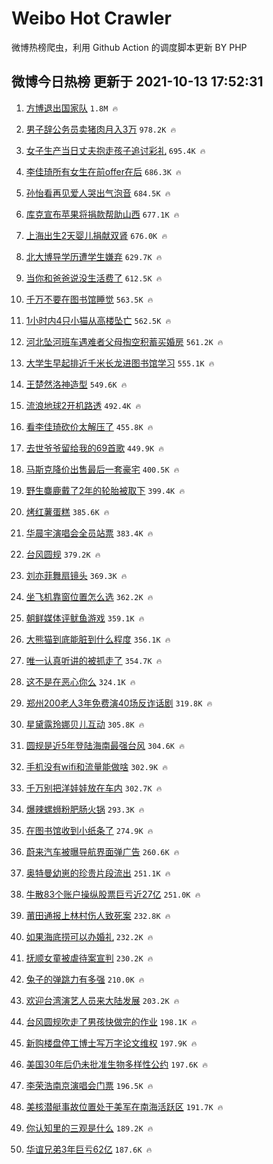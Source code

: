 # Weibo Hot Crawler 



微博热榜爬虫，利用 Github Action 的调度脚本更新 BY PHP 


## 微博今日热榜 更新于 2021-10-13 17:52:31 
1. [方博退出国家队](https://s.weibo.com/weibo?q=%23%E6%96%B9%E5%8D%9A%E9%80%80%E5%87%BA%E5%9B%BD%E5%AE%B6%E9%98%9F%23&Refer=top) `1.8M 🔥` 

1. [男子辞公务员卖猪肉月入3万](https://s.weibo.com/weibo?q=%23%E7%94%B7%E5%AD%90%E8%BE%9E%E5%85%AC%E5%8A%A1%E5%91%98%E5%8D%96%E7%8C%AA%E8%82%89%E6%9C%88%E5%85%A53%E4%B8%87%23&Refer=top) `978.2K 🔥` 

1. [女子生产当日丈夫抱走孩子追讨彩礼](https://s.weibo.com/weibo?q=%23%E5%A5%B3%E5%AD%90%E7%94%9F%E4%BA%A7%E5%BD%93%E6%97%A5%E4%B8%88%E5%A4%AB%E6%8A%B1%E8%B5%B0%E5%AD%A9%E5%AD%90%E8%BF%BD%E8%AE%A8%E5%BD%A9%E7%A4%BC%23&Refer=top) `695.4K 🔥` 

1. [李佳琦所有女生在前offer在后](https://s.weibo.com/weibo?q=%23%E6%9D%8E%E4%BD%B3%E7%90%A6%E6%89%80%E6%9C%89%E5%A5%B3%E7%94%9F%E5%9C%A8%E5%89%8Doffer%E5%9C%A8%E5%90%8E%23&Refer=top) `686.3K 🔥` 

1. [孙怡看再见爱人哭出气泡音](https://s.weibo.com/weibo?q=%23%E5%AD%99%E6%80%A1%E7%9C%8B%E5%86%8D%E8%A7%81%E7%88%B1%E4%BA%BA%E5%93%AD%E5%87%BA%E6%B0%94%E6%B3%A1%E9%9F%B3%23&Refer=top) `684.5K 🔥` 

1. [库克宣布苹果将捐款帮助山西](https://s.weibo.com/weibo?q=%E5%BA%93%E5%85%8B%E5%AE%A3%E5%B8%83%E8%8B%B9%E6%9E%9C%E5%B0%86%E6%8D%90%E6%AC%BE%E5%B8%AE%E5%8A%A9%E5%B1%B1%E8%A5%BF&Refer=top) `677.1K 🔥` 

1. [上海出生2天婴儿捐献双肾](https://s.weibo.com/weibo?q=%23%E4%B8%8A%E6%B5%B7%E5%87%BA%E7%94%9F2%E5%A4%A9%E5%A9%B4%E5%84%BF%E6%8D%90%E7%8C%AE%E5%8F%8C%E8%82%BE%23&Refer=top) `676.0K 🔥` 

1. [北大博导学历遭学生嫌弃](https://s.weibo.com/weibo?q=%23%E5%8C%97%E5%A4%A7%E5%8D%9A%E5%AF%BC%E5%AD%A6%E5%8E%86%E9%81%AD%E5%AD%A6%E7%94%9F%E5%AB%8C%E5%BC%83%23&Refer=top) `629.7K 🔥` 

1. [当你和爸爸说没生活费了](https://s.weibo.com/weibo?q=%23%E5%BD%93%E4%BD%A0%E5%92%8C%E7%88%B8%E7%88%B8%E8%AF%B4%E6%B2%A1%E7%94%9F%E6%B4%BB%E8%B4%B9%E4%BA%86%23&Refer=top) `612.5K 🔥` 

1. [千万不要在图书馆睡觉](https://s.weibo.com/weibo?q=%23%E5%8D%83%E4%B8%87%E4%B8%8D%E8%A6%81%E5%9C%A8%E5%9B%BE%E4%B9%A6%E9%A6%86%E7%9D%A1%E8%A7%89%23&Refer=top) `563.5K 🔥` 

1. [1小时内4只小猫从高楼坠亡](https://s.weibo.com/weibo?q=%231%E5%B0%8F%E6%97%B6%E5%86%854%E5%8F%AA%E5%B0%8F%E7%8C%AB%E4%BB%8E%E9%AB%98%E6%A5%BC%E5%9D%A0%E4%BA%A1%23&Refer=top) `562.5K 🔥` 

1. [河北坠河班车遇难者父母掏空积蓄买婚房](https://s.weibo.com/weibo?q=%23%E6%B2%B3%E5%8C%97%E5%9D%A0%E6%B2%B3%E7%8F%AD%E8%BD%A6%E9%81%87%E9%9A%BE%E8%80%85%E7%88%B6%E6%AF%8D%E6%8E%8F%E7%A9%BA%E7%A7%AF%E8%93%84%E4%B9%B0%E5%A9%9A%E6%88%BF%23&Refer=top) `561.2K 🔥` 

1. [大学生早起排近千米长龙进图书馆学习](https://s.weibo.com/weibo?q=%23%E5%A4%A7%E5%AD%A6%E7%94%9F%E6%97%A9%E8%B5%B7%E6%8E%92%E8%BF%91%E5%8D%83%E7%B1%B3%E9%95%BF%E9%BE%99%E8%BF%9B%E5%9B%BE%E4%B9%A6%E9%A6%86%E5%AD%A6%E4%B9%A0%23&Refer=top) `555.1K 🔥` 

1. [王楚然洛神造型](https://s.weibo.com/weibo?q=%23%E7%8E%8B%E6%A5%9A%E7%84%B6%E6%B4%9B%E7%A5%9E%E9%80%A0%E5%9E%8B%23&Refer=top) `549.6K 🔥` 

1. [流浪地球2开机路透](https://s.weibo.com/weibo?q=%23%E6%B5%81%E6%B5%AA%E5%9C%B0%E7%90%832%E5%BC%80%E6%9C%BA%E8%B7%AF%E9%80%8F%23&Refer=top) `492.4K 🔥` 

1. [看李佳琦砍价太解压了](https://s.weibo.com/weibo?q=%23%E7%9C%8B%E6%9D%8E%E4%BD%B3%E7%90%A6%E7%A0%8D%E4%BB%B7%E5%A4%AA%E8%A7%A3%E5%8E%8B%E4%BA%86%23&Refer=top) `455.8K 🔥` 

1. [去世爷爷留给我的69首歌](https://s.weibo.com/weibo?q=%23%E5%8E%BB%E4%B8%96%E7%88%B7%E7%88%B7%E7%95%99%E7%BB%99%E6%88%91%E7%9A%8469%E9%A6%96%E6%AD%8C%23&Refer=top) `449.9K 🔥` 

1. [马斯克降价出售最后一套豪宅](https://s.weibo.com/weibo?q=%23%E9%A9%AC%E6%96%AF%E5%85%8B%E9%99%8D%E4%BB%B7%E5%87%BA%E5%94%AE%E6%9C%80%E5%90%8E%E4%B8%80%E5%A5%97%E8%B1%AA%E5%AE%85%23&Refer=top) `400.5K 🔥` 

1. [野生麋鹿戴了2年的轮胎被取下](https://s.weibo.com/weibo?q=%E9%87%8E%E7%94%9F%E9%BA%8B%E9%B9%BF%E6%88%B4%E4%BA%862%E5%B9%B4%E7%9A%84%E8%BD%AE%E8%83%8E%E8%A2%AB%E5%8F%96%E4%B8%8B&Refer=top) `399.4K 🔥` 

1. [烤红薯蛋糕](https://s.weibo.com/weibo?q=%23%E7%83%A4%E7%BA%A2%E8%96%AF%E8%9B%8B%E7%B3%95%23&Refer=top) `385.6K 🔥` 

1. [华晨宇演唱会全员站票](https://s.weibo.com/weibo?q=%23%E5%8D%8E%E6%99%A8%E5%AE%87%E6%BC%94%E5%94%B1%E4%BC%9A%E5%85%A8%E5%91%98%E7%AB%99%E7%A5%A8%23&Refer=top) `383.4K 🔥` 

1. [台风圆规](https://s.weibo.com/weibo?q=%23%E5%8F%B0%E9%A3%8E%E5%9C%86%E8%A7%84%23&Refer=top) `379.2K 🔥` 

1. [刘亦菲舞扇镜头](https://s.weibo.com/weibo?q=%23%E5%88%98%E4%BA%A6%E8%8F%B2%E8%88%9E%E6%89%87%E9%95%9C%E5%A4%B4%23&Refer=top) `369.3K 🔥` 

1. [坐飞机靠窗位置怎么选](https://s.weibo.com/weibo?q=%23%E5%9D%90%E9%A3%9E%E6%9C%BA%E9%9D%A0%E7%AA%97%E4%BD%8D%E7%BD%AE%E6%80%8E%E4%B9%88%E9%80%89%23&Refer=top) `362.2K 🔥` 

1. [朝鲜媒体评鱿鱼游戏](https://s.weibo.com/weibo?q=%23%E6%9C%9D%E9%B2%9C%E5%AA%92%E4%BD%93%E8%AF%84%E9%B1%BF%E9%B1%BC%E6%B8%B8%E6%88%8F%23&Refer=top) `359.1K 🔥` 

1. [大熊猫到底能脏到什么程度](https://s.weibo.com/weibo?q=%23%E5%A4%A7%E7%86%8A%E7%8C%AB%E5%88%B0%E5%BA%95%E8%83%BD%E8%84%8F%E5%88%B0%E4%BB%80%E4%B9%88%E7%A8%8B%E5%BA%A6%23&Refer=top) `356.1K 🔥` 

1. [唯一认真听讲的被抓走了](https://s.weibo.com/weibo?q=%23%E5%94%AF%E4%B8%80%E8%AE%A4%E7%9C%9F%E5%90%AC%E8%AE%B2%E7%9A%84%E8%A2%AB%E6%8A%93%E8%B5%B0%E4%BA%86%23&Refer=top) `354.7K 🔥` 

1. [这不是在恶心你么](https://s.weibo.com/weibo?q=%23%E8%BF%99%E4%B8%8D%E6%98%AF%E5%9C%A8%E6%81%B6%E5%BF%83%E4%BD%A0%E4%B9%88%23&Refer=top) `324.1K 🔥` 

1. [郑州200老人3年免费演40场反诈话剧](https://s.weibo.com/weibo?q=%23%E9%83%91%E5%B7%9E200%E8%80%81%E4%BA%BA3%E5%B9%B4%E5%85%8D%E8%B4%B9%E6%BC%9440%E5%9C%BA%E5%8F%8D%E8%AF%88%E8%AF%9D%E5%89%A7%23&Refer=top) `319.8K 🔥` 

1. [星黛露玲娜贝儿互动](https://s.weibo.com/weibo?q=%23%E6%98%9F%E9%BB%9B%E9%9C%B2%E7%8E%B2%E5%A8%9C%E8%B4%9D%E5%84%BF%E4%BA%92%E5%8A%A8%23&Refer=top) `305.8K 🔥` 

1. [圆规是近5年登陆海南最强台风](https://s.weibo.com/weibo?q=%23%E5%9C%86%E8%A7%84%E6%98%AF%E8%BF%915%E5%B9%B4%E7%99%BB%E9%99%86%E6%B5%B7%E5%8D%97%E6%9C%80%E5%BC%BA%E5%8F%B0%E9%A3%8E%23&Refer=top) `304.6K 🔥` 

1. [手机没有wifi和流量能做啥](https://s.weibo.com/weibo?q=%23%E6%89%8B%E6%9C%BA%E6%B2%A1%E6%9C%89wifi%E5%92%8C%E6%B5%81%E9%87%8F%E8%83%BD%E5%81%9A%E5%95%A5%23&Refer=top) `302.9K 🔥` 

1. [千万别把洋娃娃放在车内](https://s.weibo.com/weibo?q=%23%E5%8D%83%E4%B8%87%E5%88%AB%E6%8A%8A%E6%B4%8B%E5%A8%83%E5%A8%83%E6%94%BE%E5%9C%A8%E8%BD%A6%E5%86%85%23&Refer=top) `302.7K 🔥` 

1. [爆辣螺蛳粉肥肠火锅](https://s.weibo.com/weibo?q=%23%E7%88%86%E8%BE%A3%E8%9E%BA%E8%9B%B3%E7%B2%89%E8%82%A5%E8%82%A0%E7%81%AB%E9%94%85%23&Refer=top) `293.3K 🔥` 

1. [在图书馆收到小纸条了](https://s.weibo.com/weibo?q=%23%E5%9C%A8%E5%9B%BE%E4%B9%A6%E9%A6%86%E6%94%B6%E5%88%B0%E5%B0%8F%E7%BA%B8%E6%9D%A1%E4%BA%86%23&Refer=top) `274.9K 🔥` 

1. [蔚来汽车被曝导航界面弹广告](https://s.weibo.com/weibo?q=%23%E8%94%9A%E6%9D%A5%E6%B1%BD%E8%BD%A6%E8%A2%AB%E6%9B%9D%E5%AF%BC%E8%88%AA%E7%95%8C%E9%9D%A2%E5%BC%B9%E5%B9%BF%E5%91%8A%23&Refer=top) `260.6K 🔥` 

1. [奥特曼幼崽的珍贵片段流出](https://s.weibo.com/weibo?q=%23%E5%A5%A5%E7%89%B9%E6%9B%BC%E5%B9%BC%E5%B4%BD%E7%9A%84%E7%8F%8D%E8%B4%B5%E7%89%87%E6%AE%B5%E6%B5%81%E5%87%BA%23&Refer=top) `251.1K 🔥` 

1. [牛散83个账户操纵股票巨亏近27亿](https://s.weibo.com/weibo?q=%23%E7%89%9B%E6%95%A383%E4%B8%AA%E8%B4%A6%E6%88%B7%E6%93%8D%E7%BA%B5%E8%82%A1%E7%A5%A8%E5%B7%A8%E4%BA%8F%E8%BF%9127%E4%BA%BF%23&Refer=top) `251.0K 🔥` 

1. [莆田通报上林村伤人致死案](https://s.weibo.com/weibo?q=%23%E8%8E%86%E7%94%B0%E9%80%9A%E6%8A%A5%E4%B8%8A%E6%9E%97%E6%9D%91%E4%BC%A4%E4%BA%BA%E8%87%B4%E6%AD%BB%E6%A1%88%23&Refer=top) `232.8K 🔥` 

1. [如果海底捞可以办婚礼](https://s.weibo.com/weibo?q=%23%E5%A6%82%E6%9E%9C%E6%B5%B7%E5%BA%95%E6%8D%9E%E5%8F%AF%E4%BB%A5%E5%8A%9E%E5%A9%9A%E7%A4%BC%23&Refer=top) `232.2K 🔥` 

1. [抚顺女童被虐待案宣判](https://s.weibo.com/weibo?q=%23%E6%8A%9A%E9%A1%BA%E5%A5%B3%E7%AB%A5%E8%A2%AB%E8%99%90%E5%BE%85%E6%A1%88%E5%AE%A3%E5%88%A4%23&Refer=top) `230.2K 🔥` 

1. [兔子的弹跳力有多强](https://s.weibo.com/weibo?q=%23%E5%85%94%E5%AD%90%E7%9A%84%E5%BC%B9%E8%B7%B3%E5%8A%9B%E6%9C%89%E5%A4%9A%E5%BC%BA%23&Refer=top) `210.0K 🔥` 

1. [欢迎台湾演艺人员来大陆发展](https://s.weibo.com/weibo?q=%23%E6%AC%A2%E8%BF%8E%E5%8F%B0%E6%B9%BE%E6%BC%94%E8%89%BA%E4%BA%BA%E5%91%98%E6%9D%A5%E5%A4%A7%E9%99%86%E5%8F%91%E5%B1%95%23&Refer=top) `203.2K 🔥` 

1. [台风圆规吹走了男孩快做完的作业](https://s.weibo.com/weibo?q=%23%E5%8F%B0%E9%A3%8E%E5%9C%86%E8%A7%84%E5%90%B9%E8%B5%B0%E4%BA%86%E7%94%B7%E5%AD%A9%E5%BF%AB%E5%81%9A%E5%AE%8C%E7%9A%84%E4%BD%9C%E4%B8%9A%23&Refer=top) `198.1K 🔥` 

1. [新购楼盘停工博士写万字论文维权](https://s.weibo.com/weibo?q=%23%E6%96%B0%E8%B4%AD%E6%A5%BC%E7%9B%98%E5%81%9C%E5%B7%A5%E5%8D%9A%E5%A3%AB%E5%86%99%E4%B8%87%E5%AD%97%E8%AE%BA%E6%96%87%E7%BB%B4%E6%9D%83%23&Refer=top) `197.9K 🔥` 

1. [美国30年后仍未批准生物多样性公约](https://s.weibo.com/weibo?q=%23%E7%BE%8E%E5%9B%BD30%E5%B9%B4%E5%90%8E%E4%BB%8D%E6%9C%AA%E6%89%B9%E5%87%86%E7%94%9F%E7%89%A9%E5%A4%9A%E6%A0%B7%E6%80%A7%E5%85%AC%E7%BA%A6%23&Refer=top) `197.6K 🔥` 

1. [李荣浩南京演唱会门票](https://s.weibo.com/weibo?q=%23%E6%9D%8E%E8%8D%A3%E6%B5%A9%E5%8D%97%E4%BA%AC%E6%BC%94%E5%94%B1%E4%BC%9A%E9%97%A8%E7%A5%A8%23&Refer=top) `196.5K 🔥` 

1. [美核潜艇事故位置处于美军在南海活跃区](https://s.weibo.com/weibo?q=%23%E7%BE%8E%E6%A0%B8%E6%BD%9C%E8%89%87%E4%BA%8B%E6%95%85%E4%BD%8D%E7%BD%AE%E5%A4%84%E4%BA%8E%E7%BE%8E%E5%86%9B%E5%9C%A8%E5%8D%97%E6%B5%B7%E6%B4%BB%E8%B7%83%E5%8C%BA%23&Refer=top) `191.7K 🔥` 

1. [你认知里的三观是什么](https://s.weibo.com/weibo?q=%23%E4%BD%A0%E8%AE%A4%E7%9F%A5%E9%87%8C%E7%9A%84%E4%B8%89%E8%A7%82%E6%98%AF%E4%BB%80%E4%B9%88%23&Refer=top) `189.2K 🔥` 

1. [华谊兄弟3年巨亏62亿](https://s.weibo.com/weibo?q=%23%E5%8D%8E%E8%B0%8A%E5%85%84%E5%BC%9F3%E5%B9%B4%E5%B7%A8%E4%BA%8F62%E4%BA%BF%23&Refer=top) `187.6K 🔥` 

